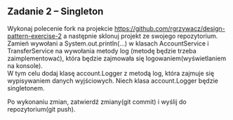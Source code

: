 ## Zadanie 2 – Singleton

Wykonaj polecenie fork na projekcie https://github.com/rgrzywacz/design-pattern-exercise-2 a następnie sklonuj projekt ze swojego repozytorium.  
Zamień wywołani a System.out.println(...) w klasach AccountService i TransferService na wywołania metody log (metodę będzie trzeba zaimplementować), która będzie zajmowała się logowaniem(wyświetlaniem na konsole).  
W tym celu dodaj klasę account.Logger z metodą log, która zajmuje się wypisywaniem danych wyjściowych. Niech klasa account.Logger będzie singletonem.

Po wykonaniu zmian, zatwierdź zmiany(git commit) i wyślij do repozytorium(git push).
